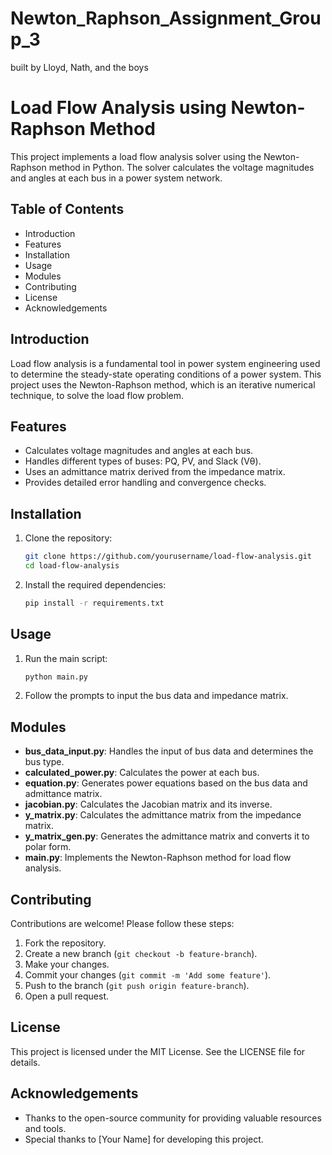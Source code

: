 # Newton_Raphson_Assignment_Group_3
built by Lloyd, Nath, and the boys

# Load Flow Analysis using Newton-Raphson Method

This project implements a load flow analysis solver using the Newton-Raphson method in Python. The solver calculates the voltage magnitudes and angles at each bus in a power system network.

## Table of Contents
- Introduction
- Features
- Installation
- Usage
- Modules
- Contributing
- License
- Acknowledgements

## Introduction
Load flow analysis is a fundamental tool in power system engineering used to determine the steady-state operating conditions of a power system. This project uses the Newton-Raphson method, which is an iterative numerical technique, to solve the load flow problem.

## Features
- Calculates voltage magnitudes and angles at each bus.
- Handles different types of buses: PQ, PV, and Slack (Vθ).
- Uses an admittance matrix derived from the impedance matrix.
- Provides detailed error handling and convergence checks.

## Installation
1. Clone the repository:
    ```bash
    git clone https://github.com/yourusername/load-flow-analysis.git
    cd load-flow-analysis
    ```

2. Install the required dependencies:
    ```bash
    pip install -r requirements.txt
    ```

## Usage
1. Run the main script:
    ```bash
    python main.py
    ```

2. Follow the prompts to input the bus data and impedance matrix.

## Modules
- **bus_data_input.py**: Handles the input of bus data and determines the bus type.
- **calculated_power.py**: Calculates the power at each bus.
- **equation.py**: Generates power equations based on the bus data and admittance matrix.
- **jacobian.py**: Calculates the Jacobian matrix and its inverse.
- **y_matrix.py**: Calculates the admittance matrix from the impedance matrix.
- **y_matrix_gen.py**: Generates the admittance matrix and converts it to polar form.
- **main.py**: Implements the Newton-Raphson method for load flow analysis.

## Contributing
Contributions are welcome! Please follow these steps:
1. Fork the repository.
2. Create a new branch (`git checkout -b feature-branch`).
3. Make your changes.
4. Commit your changes (`git commit -m 'Add some feature'`).
5. Push to the branch (`git push origin feature-branch`).
6. Open a pull request.

## License
This project is licensed under the MIT License. See the LICENSE file for details.

## Acknowledgements
- Thanks to the open-source community for providing valuable resources and tools.
- Special thanks to [Your Name] for developing this project.


